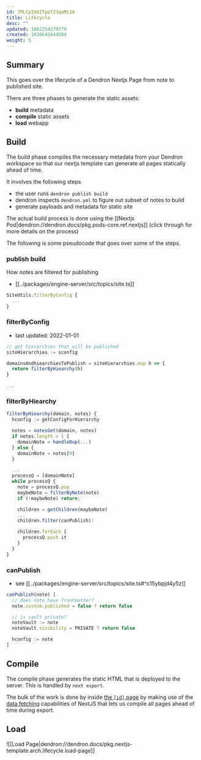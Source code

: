 ```yaml
---
id: 7MLCpIb0ITppTZ3qwMi1A
title: Lifecycle
desc: ""
updated: 1662254279779
created: 1636642644504
weight: 5
---
```


## Summary

This goes over the lifecycle of a Dendron Nextjs Page from note to published site.

There are three phases to generate the static assets:

- **build** metadata
- **compile** static assets
- **load** webapp

## Build

The build phase compiles the necessary metadata from your Dendron workspace so that our nextjs template can generate all pages statically ahead of time.

It involves the following steps

- the user runs `dendron publish build`
- dendron inspects `dendron.yml` to figure out subset of notes to build
- generate payloads and metadata for static site

The actual build process is done using the [[Nextjs Pod|dendron://dendron.docs/pkg.pods-core.ref.nextjs]] (click through for more details on the process)

The following is some pseudocode that goes over some of the steps.

### publish build

How notes are filtered for publishing

- [[../packages/engine-server/src/topics/site.ts]]

```ts
SiteUtils.filterByConfig {
  ...
}
```

### filterByConfig

- last updated: 2022-01-01

```ts
// get hierarchies that will be published
siteHierarchies := sconfig

domainsAndhiearchiesToPublish = siteHierarchies.map h => {
  return filterByHiearchy(h)
}

...
```

### filterByHiearchy

```ts
filterByHiearchy(domain, notes) {
  hconfig := getConfigForHierarchy

  notes = notesGet(domain, notes)
  if notes.length > 1 {
    domainNote = handleDup(...)
  } else {
    domainNote = notes[0]
  }

  ...
  processQ = [domainNote]
  while processQ {
    note = processQ.pop
    maybeNote = filterByNote(note)
    if (!maybeNote) return;

    children = getChildren(maybeNote)
    ...
    children.filter(canPublish)!

    children.forEach {
      processQ.push it
    }
  }
}
```

### canPublish

- see [[../packages/engine-server/src/topics/site.ts#^c15ybpjd4y5z]]

```ts
canPublish(note) [
  // does note have frontmatter?
  note.custom.published = false ? return false

  // is vault private?
  noteVault := note
  noteVault.visibility = PRIVATE ? return false

  hconfig := note
]
```

## Compile

The compile phase generates the static HTML that is deployed to the server. This is handled by `next export`.

The bulk of the work is done by inside [the `[id]` page](https://github.com/dendronhq/nextjs-template/blob/main/pages/notes/%5Bid%5D.tsx#L1:L1) by making use of the [data fetching](https://nextjs.org/docs/basic-features/data-fetching#getstaticprops-static-generation) capabilities of NextJS that lets us compile all pages ahead of time during export.

## Load
![[Load Page|dendron://dendron.docs/pkg.nextjs-template.arch.lifecycle.load-page]]